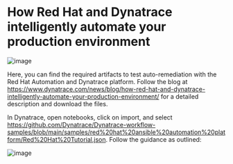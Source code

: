 # How Red Hat and Dynatrace intelligently automate your production environment

![image](https://github.com/Dynatrace/Dynatrace-workflow-samples/assets/96291004/7db9e8d0-b6de-48a8-8481-50a5647de924)

Here, you can find the required artifacts to test auto-remediation with the Red Hat Automation and Dynatrace platform.
Follow the blog at https://www.dynatrace.com/news/blog/how-red-hat-and-dynatrace-intelligently-automate-your-production-environment/ for a detailed description and download the files. 

In Dynatrace, open notebooks, click on import, and select https://github.com/Dynatrace/Dynatrace-workflow-samples/blob/main/samples/red%20hat%20ansible%20automation%20platform/Red%20Hat%20Tutorial.json. Follow the guidance as outlined: 

![image](https://github.com/Dynatrace/Dynatrace-workflow-samples/assets/96291004/cd78c527-9923-40c6-9002-ddc32f508f73)
